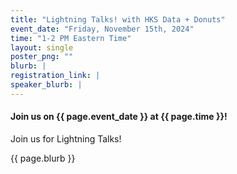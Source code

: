 ```yaml
---
title: "Lightning Talks! with HKS Data + Donuts"
event_date: "Friday, November 15th, 2024"
time: "1-2 PM Eastern Time"
layout: single
poster_png: ""
blurb: |
registration_link: |
speaker_blurb: |
---
```


#### Join us on {{ page.event_date }} at {{ page.time }}!

Join us for Lightning Talks!

<!-- 
<a href="{{ page.registration_link }}"><img src="{{ page.poster_png }}"></a>
--> 

{{ page.blurb }}

<!-- Register on Zoom here: 
<a href="{{ page.registration_link }}">{{ page.registration_link }}</a>
--> 
